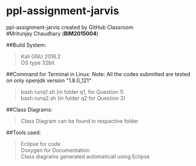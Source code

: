# ppl-assignment-jarvis 
ppl-assignment-jarvis created by GitHub Classroom <br />
#Mritunjay Chaudhary (**BIM2015004**)

##Build System:
>Kali GNU 2016.2 <br />
>OS type 32bit

##Command for Terminal in Linux:
Note: All the codes submitted are tested on  only openjdk version "1.8.0_121"
>bash runq1.sh        (in folder q1, for Question 1)<br />
>bash runq2.sh        (in folder q2 for Question 2)<br />

##Class Diagrams:
>Class Diagram can be found in respactive folder

##Tools used:
>Eclipse for code <br />
>Doxygen for Documentation <br />
>Class diagrams generated automaticall using Eclipse


